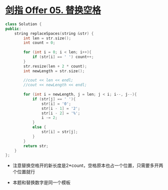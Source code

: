 

# [剑指 Offer 05. 替换空格](https://www.acwing.com/problem/content/description/17/)

```C++
class Solution {
public:
    string replaceSpaces(string &str) {
        int len = str.size();
        int count = 0;
        
        for (int i = 0; i < len; i++){
            if (str[i] == ' ') count++;
        }
        str.resize(len + 2 * count);
        int newLength = str.size();
        
        //cout << len << endl;
        //cout << newLength << endl;
        
        for (int i = newLength, j = len; j < i; i--, j--){
            if (str[j] == ' '){
                str[i] = '0';
                str[i - 1] = '2';
                str[i - 2] = '%';
                i -= 2;
            }
            else {
                str[i] = str[j];
            }
        }
        return str;
    }
};
```

- 注意替换空格开的新长度是2*count，空格原本也占一个位置，只需要多开两个位置就行

- 本题和替换数字是同一个模板

  

